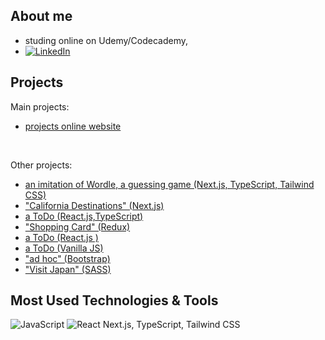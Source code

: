 ## About me
- studing online on Udemy/Codecademy, 
- [![LinkedIn][linkedin-shield]][linkedin-url]



## Projects
Main projects: 
- <a href="https://spatulatom.github.io/projects-online/"   target="_blank"> projects online website</a>
<br/>

Other projects:
- <a href="https://github.com/spatulatom/nextjs-wordle-new-york-times-game#readme" target="_blank"> an imitation of Wordle, a  guessing game (Next.js, TypeScript, Tailwind CSS) </a>
- <a href="https://github.com/spatulatom/react-next-california-destinations#readme"> "California Destinations" (Next.js) </a>
- <a href="https://github.com/spatulatom/todo-reactjs-typescript/tree/master#readme-top"> a ToDo (React.js,TypeScript) </a>
- <a href ="https://github.com/spatulatom/shopping-card-reactjs#readme">"Shopping Card" (Redux) </a>
- <a href="https://github.com/spatulatom/todo-reactjs#readme"> a ToDo (React.js ) </a>
- <a href="https://github.com/spatulatom/todo-vanillajs#readme"> a ToDo (Vanilla JS)</a>
- <a href="https://github.com/spatulatom/bootstrap-demo-website#readme-top"> "ad hoc" (Bootstrap)</a>
- <a href="https://github.com/spatulatom/sass-project#readme-top"> "Visit Japan"  (SASS)</a>
   


## Most Used Technologies & Tools
![JavaScript](https://img.shields.io/badge/-JavaScript-black?style=flat-square&logo=javascript)
![React](https://img.shields.io/badge/-React-black?style=flat-square&logo=react)
Next.js, TypeScript, Tailwind CSS


<!-- MARKDOWN LINKS & IMAGES -->

[linkedin-shield]: https://img.shields.io/badge/-LinkedIn-black.svg?style=for-the-badge&logo=linkedin&colorB=555
[linkedin-url]: https://www.linkedin.com/in/tomasz-s-069249244/
